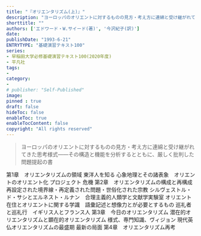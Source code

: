 ```yaml
---
title: "『オリエンタリズム(上)』"
description: "ヨーロッパのオリエントに対するものの見方・考え方に連綿と受け継がれてきた思考様式――その構造と機能を分析するとともに、厳しく批判した問題提起の書"
shorttitle: ""
authors: ['エドワード・W.サイード(著)', '今沢紀子(訳)']
date: 
publishDate: "1993-6-21"
ENTRYTYPE: "基礎演習テキスト100"
series:
- 早稲田大学必修基礎演習テキスト100(2020年度)
- 平凡社
tags: 
- 
category: 
- 
# publisher: "Self-Published"
image: 
pinned : true
draft: false
hideToc: false
enableToc: true
enableTocContent: false
copyright: "All rights reserved"
---
```


>ヨーロッパのオリエントに対するものの見方・考え方に連綿と受け継がれてきた思考様式――その構造と機能を分析するとともに、厳しく批判した問題提起の書

第1章　オリエンタリズムの領域
東洋人を知る
心象地理とその諸表象　オリエントのオリエント化
プロジェクト
危機
第2章　オリエンタリズムの構成と再構成
再設定された境界線・再定義された問題・世俗化された宗教
シルヴェストル・ド・サシとエルネスト・ルナン　合理主義的人類学と文献学実験室
オリエント在住とオリエントに関する学識　語彙記述と想像力とが必要とするもの
巡礼者と巡礼行　イギリス人とフランス人
第3章　今日のオリエンタリズム
潜在的オリエンタリズムと顕在的オリエンタリズム
様式、専門知識、ヴィジョン
現代英仏オリエンタリズムの最盛期
最新の局面
第4章　オリエンタリズム再考